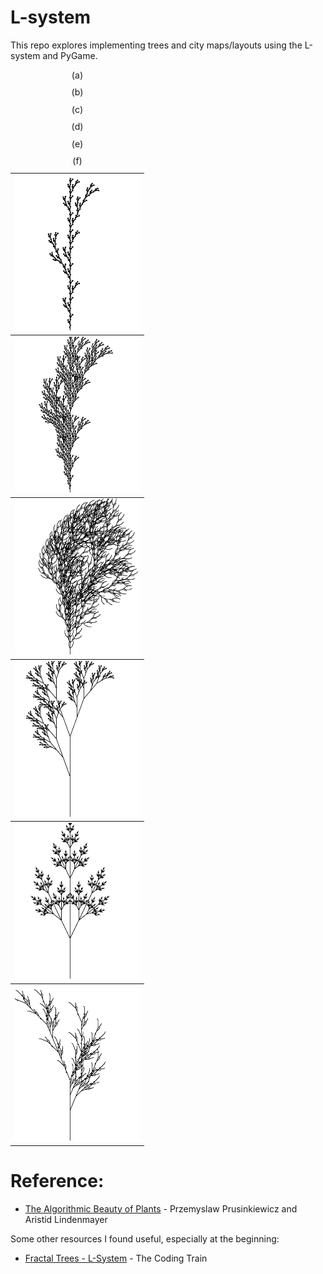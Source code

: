 # L-system

This repo explores implementing trees and city maps/layouts using the L-system and PyGame.

<table>
    <tr>
        <td>
            <img src="outputs/l_system_tree_2d_a.png" alt="(a)" width="200">
            <caption>(a)</caption>
        </td>
        <td>
            <img src="outputs/l_system_tree_2d_b.png" alt="(b)" width="200">
            <caption>(b)</caption>
        </td>
        <td>
            <img src="outputs/l_system_tree_2d_c.png" alt="(c)" width="200">
            <caption>(c)</caption>
        </td>
    </tr>
    <tr>
        <td>
            <img src="outputs/l_system_tree_2d_d.png" alt="(d)" width="200">
            <caption>(d)</caption>
        </td>
        <td>
            <img src="outputs/l_system_tree_2d_e.png" alt="(e)" width="200">
            <caption>(e)</caption>
        </td>
        <td>
            <img src="outputs/l_system_tree_2d_f.png" alt="(f)" width="200">
            <caption>(f)</caption>
        </td>
    </tr>
</table>


# Reference:
* [The Algorithmic Beauty of Plants](http://algorithmicbotany.org/papers/abop/abop.pdf) - Przemyslaw Prusinkiewicz and Aristid Lindenmayer

Some other resources I found useful, especially at the beginning:
* [Fractal Trees - L-System](https://youtu.be/E1B4UoSQMFw) - The Coding Train